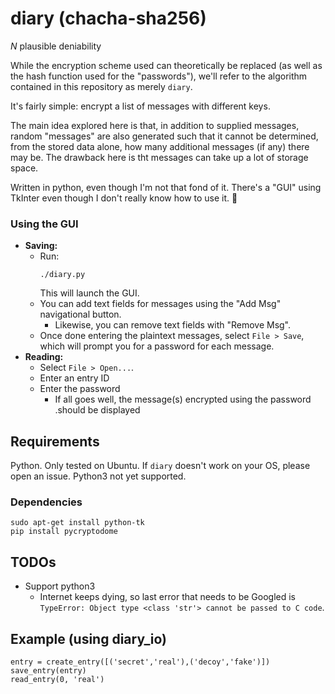 # diary (chacha-sha256)
_N_ plausible deniability

<!-- deniable information access resisting yatterer -->

While the encryption scheme used can theoretically be replaced (as well as the hash function used for the "passwords"), we'll refer to the algorithm contained in this repository as merely `diary`.

It's fairly simple: encrypt a list of messages with different keys.

The main idea explored here is that, in addition to supplied messages, random "messages" are also generated such that it cannot be determined, from the stored data alone, how many additional messages (if any) there may be. The drawback here is tht messages can take up a lot of storage space.

Written in python, even though I'm not that fond of it. There's a "GUI" using TkInter even though I don't really know how to use it. 🙂

### Using the GUI
* **Saving:**
  * Run:
    ```
    ./diary.py
    ```
    This will launch the GUI.
  * You can add text fields for messages using the "Add Msg" navigational button.
    * Likewise, you can remove text fields with "Remove Msg".
  * Once done entering the plaintext messages, select `File > Save`, which will prompt you for a password for each message.
* **Reading:**
  * Select `File > Open...`.
  * Enter an entry ID
  * Enter the password
    * If all goes well, the message(s) encrypted using the password .should be displayed


## Requirements
Python. Only tested on Ubuntu. If `diary` doesn't work on your OS, please open an issue.
Python3 not yet supported.

### Dependencies
```
sudo apt-get install python-tk
pip install pycryptodome
```

## TODOs
* Support python3
  * Internet keeps dying, so last error that needs to be Googled is `TypeError: Object type <class 'str'> cannot be passed to C code`.

## Example (using diary_io)
```
entry = create_entry([('secret','real'),('decoy','fake')])
save_entry(entry)
read_entry(0, 'real')
```